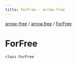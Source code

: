```yaml
---
title: ForFree - arrow-free
---
```


[arrow-free](../index.html) / [arrow.free](index.html) / [ForFree](./-for-free.html)

# ForFree

`class ForFree`